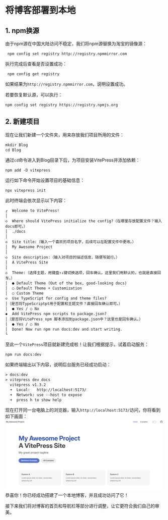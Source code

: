 # 将博客部署到本地

## 1. npm换源

由于npm源在中国大陆访问不稳定，我们将npm源替换为淘宝的镜像源：

```
 npm config set registry http://registry.npmmirror.com
```

执行完成后查看是否设置成功：

```
 npm config get registry
```

如果结果为`http://registry.npmmirror.com`，说明设置成功。

若要恢复默认源，可以执行：

```
npm config set registry https://registry.npmjs.org
```

## 2. 新建项目

现在让我们新建一个文件夹，用来存放我们项目所用的文件：

```
mkdir Blog
cd Blog
```
通过`cd`命令进入到Blog目录下后，为项目安装VitePress并添加依赖：
```
npm add -D vitepress
```
运行如下命令开始设置项目的基础信息：
```
npx vitepress init
```
此时终端会依次显示以下内容：
```
┌  Welcome to VitePress!
│
◇  Where should VitePress initialize the config?（在哪里存放配置文件？输入docs即可。）
│  ./docs
│
◇  Site title:（输入一个喜欢的项目名字，后续可以在配置文件中更改。）
│  My Awesome Project
│
◇  Site description:（输入对项目的描述信息，随便写就行。）
│  A VitePress Site
│
◇  Theme:（选择主题，用键盘↑↓键切换选项，回车确认。这里我们用默认的，也就是直接回车。）
│  ● Default Theme (Out of the box, good-looking docs)
│  ○ Default Theme + Customization
│  ○ Custom Theme
◇  Use TypeScript for config and theme files?
│（是否将TypeScriptpt用于配置和主题文件？直接回车确认即可。）
│  ● Yes / ○ No
◆  Add VitePress npm scripts to package.json?
│（是否将VitePress npm 脚本添加到package.json中？这里也是回车确认。）
│  ● Yes / ○ No
│  Done! Now run npm run docs:dev and start writing.
└
```
至此一个`VitePress`项目就新建完成啦！让我们根据提示，试着启动服务：
```
npm run docs:dev
```
如果终端输出以下内容，说明后台服务已经成功启动：
```
> docs:dev
> vitepress dev docs
  vitepress v1.3.2
  ➜  Local:   http://localhost:5173/
  ➜  Network: use --host to expose
  ➜  press h to show help
```
现在打开同一台电脑上的浏览器，输入`http://localhost:5173/`访问，你将看到如下画面：
![](./asserts/localDeploy/originalBlog.png)
恭喜你！你已经成功搭建了一个本地博客，并且成功访问了它！

接下来我们将对博客的首页和导航栏等部分进行调整，让它更符合我们自己的审美。
